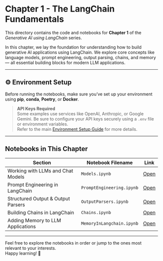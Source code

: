 # Chapter 1 - The LangChain Fundamentals

This directory contains the code and notebooks for **Chapter 1** of the *Generative AI using LangChain* series.

In this chapter, we lay the foundation for understanding how to build generative AI applications using LangChain. We explore core concepts like language models, prompt engineering, output parsing, chains, and memory — all essential building blocks for modern LLM applications.

---

## ⚙️ Environment Setup

Before running the notebooks, make sure you’ve set up your environment using **pip**, **conda**, **Poetry**, or **Docker**.

> **API Keys Required**  
Some examples use services like OpenAI, Anthropic, or Google Gemini. Be sure to configure your API keys securely using a `.env` file or environment variables.  
Refer to the main [Environment Setup Guide](../README.md) for more details.

---

## Notebooks in This Chapter

| Section                                  | Notebook Filename                          | Link                                   |
|------------------------------------------|--------------------------------------------|----------------------------------------|
| Working with LLMs and Chat Models        | `Models.ipynb`                             | [Open](./Models.ipynb)                 |
| Prompt Engineering in LangChain          | `PromptEngineering.ipynb`                  | [Open](./PromptEngineering.ipynb)      |
| Structured Output & Output Parsers       | `OutputParsers.ipynb`                      | [Open](./OutputParsers.ipynb)          |
| Building Chains in LangChain             | `Chains.ipynb`                             | [Open](./Chains.ipynb)                 |
| Adding Memory to LLM Applications        | `MemoryInLangchain.ipynb`                  | [Open](./MemoryInLangchain.ipynb)      | 

---

Feel free to explore the notebooks in order or jump to the ones most relevant to your interests.  
Happy learning! 🚀

